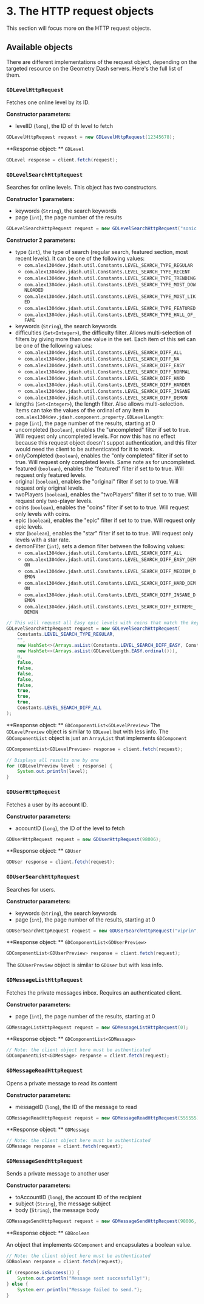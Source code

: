 # 3. The HTTP request objects

This section will focus more on the HTTP request objects.

## Available objects

There are different implementations of the request object, depending on the targeted resource on the Geometry Dash servers. Here's the full list of them.

### `GDLevelHttpRequest`

Fetches one online level by its ID.

**Constructor parameters:**

- levelID (`long`), the ID of th level to fetch

```Java
GDLevelHttpRequest request = new GDLevelHttpRequest(12345678);
```

**Response object: ** `GDLevel`

```Java
GDLevel response = client.fetch(request);
```

### `GDLevelSearchHttpRequest`

Searches for online levels. This object has two constructors.

**Constructor 1 parameters:**

- keywords (`String`), the search keywords
- page (`int`), the page number of the results

```Java
GDLevelSearchHttpRequest request = new GDLevelSearchHttpRequest("sonic wave", 0);
```

**Constructor 2 parameters:**

* type (`int`), the type of search (regular search, featured section, most recent levels). It can be one of the following values:
    * `com.alex1304dev.jdash.util.Constants.LEVEL_SEARCH_TYPE_REGULAR`
    * `com.alex1304dev.jdash.util.Constants.LEVEL_SEARCH_TYPE_RECENT`
    * `com.alex1304dev.jdash.util.Constants.LEVEL_SEARCH_TYPE_TRENDING`
    * `com.alex1304dev.jdash.util.Constants.LEVEL_SEARCH_TYPE_MOST_DOWNLOADED`
    * `com.alex1304dev.jdash.util.Constants.LEVEL_SEARCH_TYPE_MOST_LIKED`
    * `com.alex1304dev.jdash.util.Constants.LEVEL_SEARCH_TYPE_FEATURED`
    * `com.alex1304dev.jdash.util.Constants.LEVEL_SEARCH_TYPE_HALL_OF_FAME`
* keywords (`String`), the search keywords
* difficulties (`Set<Integer>`), the difficulty filter. Allows multi-selection of filters by giving more than one value in the set. Each item of this set can be one of the following values:
    * `com.alex1304dev.jdash.util.Constants.LEVEL_SEARCH_DIFF_ALL`
    * `com.alex1304dev.jdash.util.Constants.LEVEL_SEARCH_DIFF_NA`
    * `com.alex1304dev.jdash.util.Constants.LEVEL_SEARCH_DIFF_EASY`
    * `com.alex1304dev.jdash.util.Constants.LEVEL_SEARCH_DIFF_NORMAL`
    * `com.alex1304dev.jdash.util.Constants.LEVEL_SEARCH_DIFF_HARD`
    * `com.alex1304dev.jdash.util.Constants.LEVEL_SEARCH_DIFF_HARDER`
    * `com.alex1304dev.jdash.util.Constants.LEVEL_SEARCH_DIFF_INSANE`
    * `com.alex1304dev.jdash.util.Constants.LEVEL_SEARCH_DIFF_DEMON`
* lengths (`Set<Integer>`), the length filter. Also allows multi-selection. Items can take the values of the ordinal of any item in `com.alex1304dev.jdash.component.property.GDLevelLength`:
* page (`int`), the page number of the results, starting at 0
* uncompleted (`boolean`), enables the "uncompleted" filter if set to true. Will request only uncompleted levels. For now this has no effect because this request object doesn't suppot authentication, and this filter would need the client to be authenticated for it to work.
* onlyCompleted (`boolean`), enables the "only completed" filter if set to true. Will request only completed levels. Same note as for uncompleted.
* featured (`boolean`), enables the "featured" filter if set to to true. Will request only featured levels.
* original (`boolean`), enables the "original" filter if set to to true. Will request only original levels.
* twoPlayers (`boolean`), enables the "twoPlayers" filter if set to to true. Will request only two-player levels.
* coins (`boolean`), enables the "coins" filter if set to to true. Will request only levels with coins.
* epic (`boolean`), enables the "epic" filter if set to to true. Will request only epic levels.
* star (`boolean`), enables the "star" filter if set to to true. Will request only levels with a star rate.
* demonFilter (`int`), sets a demon filter between the following values:
    * `com.alex1304dev.jdash.util.Constants.LEVEL_SEARCH_DIFF_ALL`
    * `com.alex1304dev.jdash.util.Constants.LEVEL_SEARCH_DIFF_EASY_DEMON`
    * `com.alex1304dev.jdash.util.Constants.LEVEL_SEARCH_DIFF_MEDIUM_DEMON`
    * `com.alex1304dev.jdash.util.Constants.LEVEL_SEARCH_DIFF_HARD_DEMON`
    * `com.alex1304dev.jdash.util.Constants.LEVEL_SEARCH_DIFF_INSANE_DEMON`
    * `com.alex1304dev.jdash.util.Constants.LEVEL_SEARCH_DIFF_EXTREME_DEMON`

```Java
// This will request all Easy epic levels with coins that match the keywords
GDLevelSearchHttpRequest request = new GDLevelSearchHttpRequest(
	Constants.LEVEL_SEARCH_TYPE_REGULAR,
	"",
	new HashSet<>(Arrays.asList(Constants.LEVEL_SEARCH_DIFF_EASY, Constants.LEVEL_SEARCH_DIFF_HARDER))
	new HashSet<>(Arrays.asList(GDLevelLength.EASY.ordinal())),
	0,
	false,
	false,
	false,
	false,
	false,
	true,
	true,
	true,
	Constants.LEVEL_SEARCH_DIFF_ALL
);
```

**Response object: ** `GDComponentList<GDLevelPreview>`
The `GDLevelPreview` object is similar to `GDLevel` but with less info.
The `GDComponentList` object is just an `ArrayList` that implements `GDComponent`


```Java
GDComponentList<GDLevelPreview> response = client.fetch(request);

// Displays all results one by one
for (GDLevelPreview level : response) {
	System.out.println(level);
}
```

### `GDUserHttpRequest`

Fetches a user by its account ID.

**Constructor parameters:**

- accountID (`long`), the ID of the level to fetch

```Java
GDUserHttpRequest request = new GDUserHttpRequest(98006);
```

**Response object: ** `GDUser`

```Java
GDUser response = client.fetch(request);
```

### `GDUserSearchHttpRequest`

Searches for users.

**Constructor parameters:**

- keywords (`String`), the search keywords
- page (`int`), the page number of the results, starting at 0

```Java
GDUserSearchHttpRequest request = new GDUserSearchHttpRequest("viprin", 0);
```

**Response object: ** `GDComponentList<GDUserPreview>`

```Java
GDComponentList<GDUserPreview> response = client.fetch(request);
```
The `GDUserPreview` object is similar to `GDUser` but with less info.

### `GDMessageListHttpRequest`

Fetches the private messages inbox. Requires an authenticated client.

**Constructor parameters:**

- page (`int`), the page number of the results, starting at 0

```Java
GDMessageListHttpRequest request = new GDMessageListHttpRequest(0);
```

**Response object: ** `GDComponentList<GDMessage>`

```Java
// Note: the client object here must be authenticated
GDComponentList<GDMessage> response = client.fetch(request);
```

### `GDMessageReadHttpRequest`

Opens a private message to read its content

**Constructor parameters:**

- messageID (`long`), the ID of the message to read

```Java
GDMessageReadHttpRequest request = new GDMessageReadHttpRequest(555555);
```

**Response object: ** `GDMessage`

```Java
// Note: the client object here must be authenticated
GDMessage response = client.fetch(request);
```

### `GDMessageSendHttpRequest`

Sends a private message to another user

**Constructor parameters:**

- toAccountID (`long`), the account ID of the recipient
- subject (`String`), the message subject
- body (`String`), the message body

```Java
GDMessageSendHttpRequest request = new GDMessageSendHttpRequest(98006, "hello", "Plz play my level!!");
```

**Response object: ** `GDBoolean`

An object that implements `GDComponent` and encapsulates a boolean value.

```Java
// Note: the client object here must be authenticated
GDBoolean response = client.fetch(request);

if (response.isSuccess()) {
	System.out.println("Message sent successfully!");
} else {
	System.err.println("Message failed to send.");
}
```




